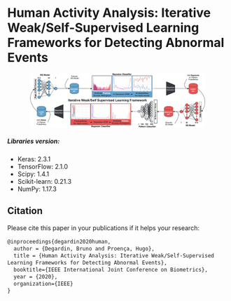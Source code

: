 # Human Activity Analysis: Iterative Weak/Self-Supervised Learning Frameworks for Detecting Abnormal Events

<div align="center">
    <img src="fig/WSS_Schema.pdf", width="400">
</div>


##### Libraries version:
* Keras: 2.3.1
* TensorFlow: 2.1.0
* Scipy: 1.4.1
* Scikit-learn: 0.21.3
* NumPy: 1.17.3

## Citation
Please cite this paper in your publications if it helps your research:

    @inproceedings{degardin2020human,
      author = {Degardin, Bruno and Proença, Hugo},
      title = {Human Activity Analysis: Iterative Weak/Self-Supervised Learning Frameworks for Detecting Abnormal Events},
      booktitle={IEEE International Joint Conference on Biometrics},
      year = {2020},
      organization={IEEE}
    }

    
